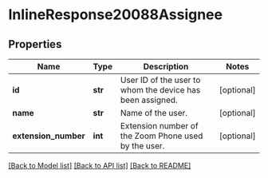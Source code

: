 # InlineResponse20088Assignee

## Properties
Name | Type | Description | Notes
------------ | ------------- | ------------- | -------------
**id** | **str** | User ID of the user to whom the device has been assigned. | [optional] 
**name** | **str** | Name of the user. | [optional] 
**extension_number** | **int** | Extension number of the Zoom Phone used by the user. | [optional] 

[[Back to Model list]](../README.md#documentation-for-models) [[Back to API list]](../README.md#documentation-for-api-endpoints) [[Back to README]](../README.md)


